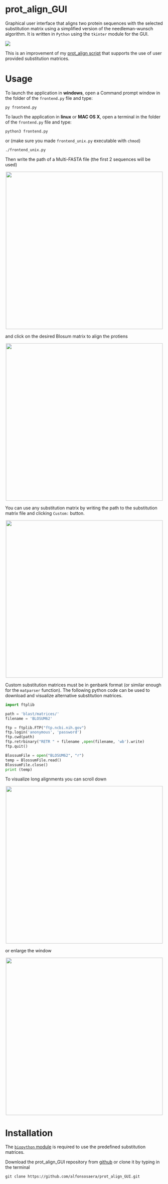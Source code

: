 # prot_align_GUI

Graphical user interface that aligns two protein sequences with the selected substitution matrix using a simplified version of the needleman-wunsch algorithm. It is written in `Python` using the `tkinter` module for the GUI.

![](img/app_empty_OS.png)

This is an improvement of my [prot_align script](https://github.com/alfonsosaera/prot_align) that supports the use of user provided substitution matrices.

# Usage

To launch the application in __windows__, open a Command prompt window in the folder of the `frontend.py` file and type:
```shell
py frontend.py
```
To lauch the application in __linux__ or __MAC OS X__, open a terminal in the folder of the `frontend.py` file and type:
```shell
python3 frontend.py
```
or (make sure you made `frontend_unix.py` executable with `chmod`)

```shell
./frontend_unix.py
```
Then write the path of a Multi-FASTA file (the first 2 sequences will be used)

<p align="center">
<img src=img/app_file.png height="500">
</p>

and click on the desired Blosum matrix to align the protiens

<p align="center">
<img src=img/app_b45.png height="500">
</p>

You can use any substitution matrix by writing the path to the substitution matrix file and clicking `Custom:` button.

<p align="center">
<img src=img/app_custom.png height="500">
</p>

Custom substitution matrices must be in genbank format (or similar enough for the `matparser` function). The following python code can be used to download and visualize alternative substitution matrices.

```python
import ftplib

path = 'blast/matrices/'
filename = 'BLOSUM62'

ftp = ftplib.FTP("ftp.ncbi.nih.gov")
ftp.login('anonymous', 'password')
ftp.cwd(path)
ftp.retrbinary("RETR " + filename ,open(filename, 'wb').write)
ftp.quit()

BlossumFile = open("BLOSUM62", "r")
temp = BlossumFile.read()
BlossumFile.close()
print (temp)
```
To visualize long alignments you can scroll down

<p align="center">
<img src=img/app_down.png height="500">
</p>

or enlarge the window

<p align="center">
<img src=img/app_large.png height="500">
</p>

# Installation

The [`biopython` module](https://biopython.org/wiki/Download) is required to use the predefined substitution matrices.

Download the prot_align_GUI repository from [github](https://github.com/alfonsosaera/prot_align_GUI) or clone it by typing in the terminal

```shell
git clone https://github.com/alfonsosaera/prot_align_GUI.git
```
